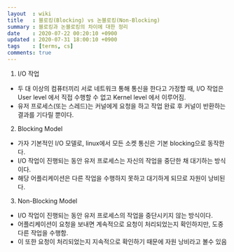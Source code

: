 ```yaml
---
layout  : wiki
title   : 블로킹(Blocking) vs 논블로킹(Non-Blocking)
summary : 블로킹과 논블로킹의 차이에 대한 정리
date    : 2020-07-22 00:20:10 +0900
updated : 2020-07-31 18:00:10 +0900
tags    : [terms, cs]
comments: true
---
```


1. I/O 작업
  * 두 대 이상의 컴퓨터끼리 서로 네트워크 통해 통신을 한다고 가정할 때, I/O 작업은 User level 에서 직접 수행할 수 없고 Kernel level 에서 이루어짐.
  * 유저 프로세스(또는 스레드)는 커널에게 요청을 하고 작업 완료 후 커널이 반환하는 결과를 기다릴 뿐이다.

2. Blocking Model
  * 가자 기본적인 I/O 모델로, linux에서 모든 소켓 통신은 기본 blocking으로 동작한다.
  * I/O 작업이 진행되는 동안 유저 프로세스는 자신의 작업을 중단한 채 대기하는 방식이다.
  * 해당 어플리케이션은 다른 작업을 수행하지 못하고 대기하게 되므로 자원이 낭비된다.

3. Non-Blocking Model
  * I/O 작업이 진행되는 동안 유저 프로세스의 작업을 중단시키지 않는 방식이다.
  * 어플리케이션이 요청을 보내면 계속적으로 요청이 처리되었는지 확인하지만, 도중 다른 작업을 수행함.
  * 이 또한 요청이 처리되었는지 지속적으로 확인하기 때문에 자원 낭비라고 볼수 있음


